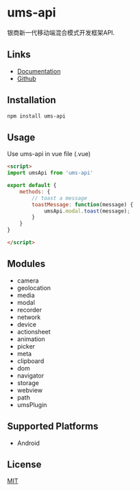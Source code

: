 # ums-api

银商新一代移动端混合模式开发框架API.

## Links

- [Documentation]()
- [Github]()

## Installation

```bash
npm install ums-api
```

## Usage

Use ums-api in vue file (.vue)

```html
<script>
import umsApi from 'ums-api'

export default {
	methods: {
		// toast a message
		toastMessage: function(message) {
			umsApi.modal.toast(message);
		}
	}
}

</script>
```

## Modules

 - camera
 - geolocation
 - media
 - modal
 - recorder
 - network
 - device
 - actionsheet
 - animation
 - picker
 - meta
 - clipboard
 - dom
 - navigator
 - storage
 - webview
 - path
 - umsPlugin

## Supported Platforms

- Android

## License

[MIT](http://opensource.org/licenses/MIT)

